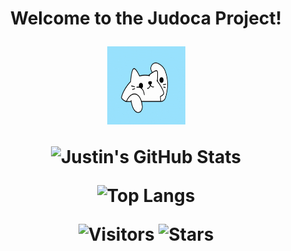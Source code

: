 <!-- Welcoom gif -->
<h1 align="center">Welcome to the Judoca Project!</h!>

<p align="center">
    <img src="resources/welcome.gif" alt="Welcome GIF" width="125" height="125" />
</p>

![Justin's GitHub Stats](https://github-readme-stats.vercel.app/api?username=justinusername&show_icons=true&theme=radical)

![Top Langs](https://github-readme-stats.vercel.app/api/top-langs/?username=justinusername&layout=compact)

![Visitors](https://komarev.com/ghpvc/?username=justinusername&color=blue)
![Stars](https://img.shields.io/github/stars/justinusername?style=social)
